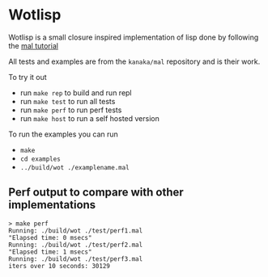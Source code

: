 # Wotlisp

Wotlisp is a small closure inspired implementation of lisp done by following the
[mal tutorial](https://github.com/kanaka/mal)

All tests and examples are from the `kanaka/mal` repository and is their work.

To try it out
- run `make rep` to build and run repl
- run `make test` to run all tests
- run `make perf` to run perf tests
- run `make host` to run a self hosted version

To run the examples you can run
- `make`
- `cd examples`
- `../build/wot ./examplename.mal`

## Perf output to compare with other implementations

```
> make perf
Running: ./build/wot ./test/perf1.mal
"Elapsed time: 0 msecs"
Running: ./build/wot ./test/perf2.mal
"Elapsed time: 1 msecs"
Running: ./build/wot ./test/perf3.mal
iters over 10 seconds: 30129
```
